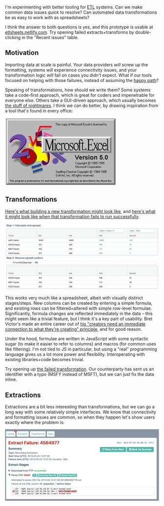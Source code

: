 I'm experimenting with better tooling for [ETL](https://en.wikipedia.org/wiki/Extract,_transform,_load) systems. Can we make common data issues *quick* to resolve? Can automated data transformations be as easy to work with as spreadsheets? 

I think the answer to both questions is yes, and this prototype is usable at [etlsheets.netlify.com](http://etlsheets.netlify.com). Try opening failed extracts+transforms by double-clicking in the "Recent issues" table.

## Motivation

Importing data at scale is painful. Your data providers *will* screw up the formatting, systems *will* experience connectivity issues, and your transformation logic *will* fail on cases you didn't expect. What if our tools focused on helping with those failures, instead of assuming the [happy path](https://en.wikipedia.org/wiki/Happy_path)?

Speaking of transformations, how should we write them? Some systems take a code-first approach, which is great for coders and impenetrable for everyone else. Others take a GUI-driven approach, which usually becomes [the stuff of nightmares](https://www.iri.com/blog/wp-content/uploads/2016/03/EDIT-IN-WP-From-Informatica-to-Voracity-via-ADS-CATfX-Paul-Kinnier-AnalytiX-DS-2.jpg). I think we can do better, by drawing inspiration from a tool that's found in every office:

![Excel](docs/excel.jpg)

## Transformations

[Here's what building a new transformation might look like](https://etlsheets.netlify.com/new/), and [here's what it might look like when that transformation fails to run successfully](https://etlsheets.netlify.com/transform/?id=4564980).

[![Transform](docs/transform.jpg)](https://etlsheets.netlify.com/new/)

This works very much like a spreadsheet, albeit with visually distinct stages/steps. New columns can be created by entering a simple formula, and existing rows can be filtered+altered with simple row-level formulae. Significantly, formula changes are reflected immediately in the data – this might seem like a trivial feature, but I think it's a key part of usability. Bret Victor's made an entire career out of [his "creators need an immediate connection to what they're creating" principle](http://blog.ezyang.com/2012/02/transcript-of-inventing-on-principleb/), and for good reason.

Under the hood, formulae are written in JavaScript with some syntactic sugar (to make it easier to refer to columns) and macros (for common uses like filtering). I'm not tied to JS in particular, but using a "real" programming language gives us a lot more power and flexibility. Interoperating with existing libraries+code becomes trivial.

Try opening up [the failed transformation](https://etlsheets.netlify.com/transform/?id=4564980). Our counterparty has sent us an identifier with a typo (MSFY instead of MSFT), but we can just fix the data inline.

## Extractions

Extractions are a bit less interesting than transformations, but we can go a long way with some relatively simple interfaces. We know that connectivity and formatting issues are common, so when they happen let's show users exactly where the problem is:

[![Extract failure](docs/extractFailure.jpg)](https://etlsheets.netlify.com/extract/?id=4564977)
